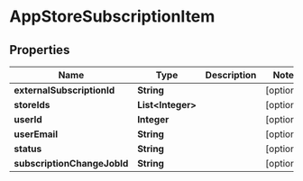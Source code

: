 
# AppStoreSubscriptionItem

## Properties
Name | Type | Description | Notes
------------ | ------------- | ------------- | -------------
**externalSubscriptionId** | **String** |  |  [optional]
**storeIds** | **List&lt;Integer&gt;** |  |  [optional]
**userId** | **Integer** |  |  [optional]
**userEmail** | **String** |  |  [optional]
**status** | **String** |  |  [optional]
**subscriptionChangeJobId** | **String** |  |  [optional]



